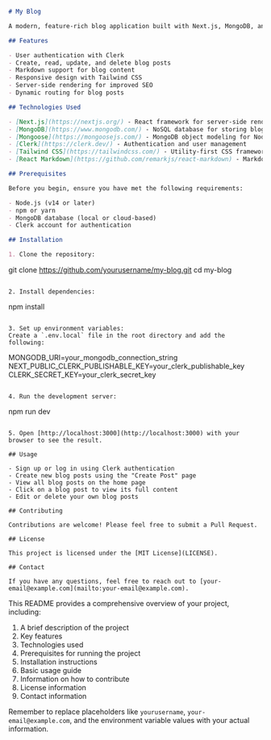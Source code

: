 ```markdown
# My Blog

A modern, feature-rich blog application built with Next.js, MongoDB, and Clerk for authentication.

## Features

- User authentication with Clerk
- Create, read, update, and delete blog posts
- Markdown support for blog content
- Responsive design with Tailwind CSS
- Server-side rendering for improved SEO
- Dynamic routing for blog posts

## Technologies Used

- [Next.js](https://nextjs.org/) - React framework for server-side rendering and static site generation
- [MongoDB](https://www.mongodb.com/) - NoSQL database for storing blog posts
- [Mongoose](https://mongoosejs.com/) - MongoDB object modeling for Node.js
- [Clerk](https://clerk.dev/) - Authentication and user management
- [Tailwind CSS](https://tailwindcss.com/) - Utility-first CSS framework
- [React Markdown](https://github.com/remarkjs/react-markdown) - Markdown rendering for blog content

## Prerequisites

Before you begin, ensure you have met the following requirements:

- Node.js (v14 or later)
- npm or yarn
- MongoDB database (local or cloud-based)
- Clerk account for authentication

## Installation

1. Clone the repository:
```

git clone https://github.com/yourusername/my-blog.git
cd my-blog

```

2. Install dependencies:
```

npm install

```

3. Set up environment variables:
Create a `.env.local` file in the root directory and add the following:
```

MONGODB_URI=your_mongodb_connection_string
NEXT_PUBLIC_CLERK_PUBLISHABLE_KEY=your_clerk_publishable_key
CLERK_SECRET_KEY=your_clerk_secret_key

```

4. Run the development server:
```

npm run dev

```

5. Open [http://localhost:3000](http://localhost:3000) with your browser to see the result.

## Usage

- Sign up or log in using Clerk authentication
- Create new blog posts using the "Create Post" page
- View all blog posts on the home page
- Click on a blog post to view its full content
- Edit or delete your own blog posts

## Contributing

Contributions are welcome! Please feel free to submit a Pull Request.

## License

This project is licensed under the [MIT License](LICENSE).

## Contact

If you have any questions, feel free to reach out to [your-email@example.com](mailto:your-email@example.com).
```

This README provides a comprehensive overview of your project, including:

1. A brief description of the project
2. Key features
3. Technologies used
4. Prerequisites for running the project
5. Installation instructions
6. Basic usage guide
7. Information on how to contribute
8. License information
9. Contact information

Remember to replace placeholders like `yourusername`, `your-email@example.com`, and the environment variable values with your actual information.
